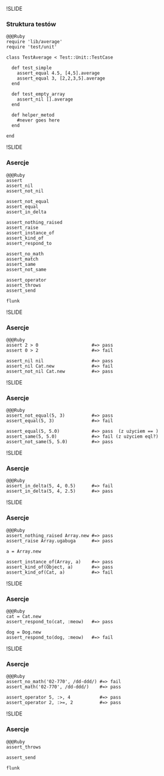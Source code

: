 !SLIDE

### Struktura testów ###

    @@@Ruby
    require 'lib/average'
    require 'test/unit'

    class TestAverage < Test::Unit::TestCase

      def test_simple
        assert_equal 4.5, [4,5].average 
        assert_equal 3, [2,2,3,5].average 
      end

      def test_empty_array
        assert_nil [].average
      end

      def helper_metod
        #never goes here
      end

    end

!SLIDE

### Asercje ##

    @@@Ruby
    assert
    assert_nil
    assert_not_nil

    assert_not_equal
    assert_equal
    assert_in_delta

    assert_nothing_raised
    assert_raise
    assert_instance_of
    assert_kind_of
    assert_respond_to

    assert_no_math
    assert_match
    assert_same
    assert_not_same

    assert_operator
    assert_throws
    assert_send

    flunk

!SLIDE

### Asercje ###

    @@@Ruby
    assert 2 > 0                    #=> pass 
    assert 0 > 2                    #=> fail

    assert_nil nil                  #=> pass
    assert_nil Cat.new              #=> fail
    assert_not_nil Cat.new          #=> pass

!SLIDE

### Asercje ###

    @@@Ruby
    assert_not_equal(5, 3)          #=> pass  
    assert_equal(5, 3)              #=> fail

    assert_equal(5, 5.0)            #=> pass  (z użyciem == )
    assert_same(5, 5.0)             #=> fail (z użyciem eql?)
    assert_not_same(5, 5.0)         #=> pass

!SLIDE

### Asercje ###

    @@@Ruby
    assert_in_delta(5, 4, 0.5)      #=> fail
    assert_in_delta(5, 4, 2.5)      #=> pass

!SLIDE

### Asercje ###

    @@@Ruby
    assert_nothing_raised Array.new #=> pass
    assert_raise Array.ugabuga      #=> pass

    a = Array.new

    assert_instance_of(Array, a)    #=> pass
    assert_kind_of(Object, a)       #=> pass
    assert_kind_of(Cat, a)          #=> fail

!SLIDE

### Asercje ###

    @@@Ruby
    cat = Cat.new
    assert_respond_to(cat, :meow)   #=> pass

    dog = Dog.new
    assert_respond_to(dog, :meow)   #=> fail

!SLIDE

### Asercje ###

    @@@Ruby
    assert_no_math('02-770', /dd-ddd/) #=> fail
    assert_math('02-770', /dd-ddd/)    #=> pass

    assert_operator 5, :>, 4           #=> pass
    assert_operator 2, :>=, 2          #=> pass

!SLIDE

### Asercje ###

    @@@Ruby
    assert_throws

    assert_send

    flunk
